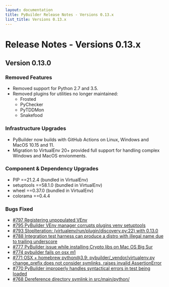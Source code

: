 ```yaml
---
layout: documentation
title: PyBuilder Release Notes - Versions 0.13.x
list_title: Versions 0.13.x
---
```


# Release Notes - Versions 0.13.x

## Version 0.13.0

### Removed Features

* Removed support for Python 2.7 and 3.5.
* Removed plugins for utilities no longer maintained:
  * Frosted
  * PyChecker
  * PyTDDMon
  * Snakefood

### Infrastructure Upgrades

* PyBuilder now builds with GitHub Actions on Linux, Windows and MacOS 10.15 and 11.
* Migration to VirtualEnv 20+ provided full support for handling complex Windows and MacOS envionments.

### Component & Dependency Upgrades
* PIP ==21.2.4 (bundled in VirtualEnv)
* setuptools ==58.1.0 (bundled in VirtualEnv)
* wheel ==0.37.0 (bundled in VirtualEnv)
* colorama ==0.4.4

### Bugs Fixed

* [#797 Registering unpopulated VEnv](https://github.com/pybuilder/pybuilder/issues/797)
* [#795 PyBuilder VEnv manager corrupts plugins venv setuptools](https://github.com/pybuilder/pybuilder/issues/795)
* [#793 StopIteration: (virtualenv/run/plugin/discovery.py:22) with 0.13.0](https://github.com/pybuilder/pybuilder/issues/793)
* [#788 Integration test harness can produce a distro with illegal name due to trailing underscore](https://github.com/pybuilder/pybuilder/issues/788)
* [#777 PyBuilder issue while installing Crypto libs on Mac OS Big Sur](https://github.com/pybuilder/pybuilder/issues/777)
* [#774 pybuilder fails on osx m1](https://github.com/pybuilder/pybuilder/issues/774)
* [#771 OSX + homebrew python@3.9: pybuilder/_vendor/virtualenv.py change_prefix does not consider symlinks, raises invalid AssertionError](https://github.com/pybuilder/pybuilder/issues/771)
* [#770 PyBuilder improperly handles syntactical errors in test being loaded](https://github.com/pybuilder/pybuilder/issues/770)
* [#768 Dereference directory symlink in src/main/python/](https://github.com/pybuilder/pybuilder/issues/768)
